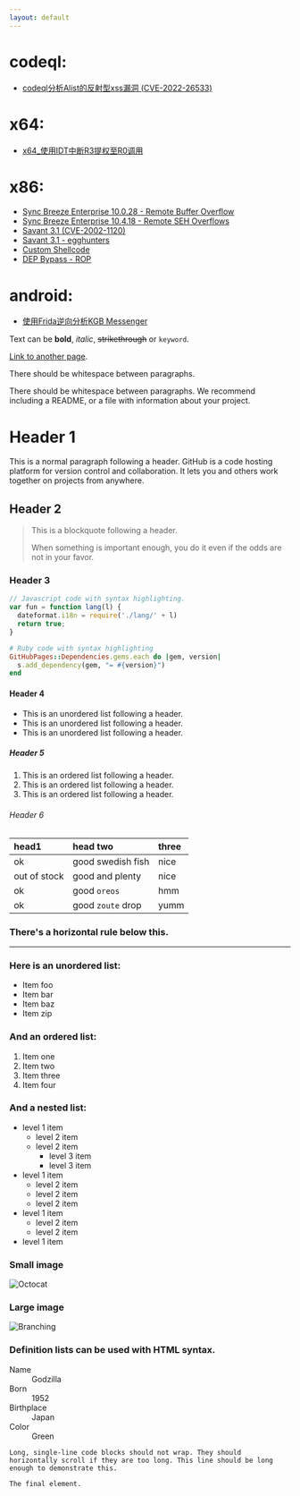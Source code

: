 ```yaml
---
layout: default
---
```


# codeql:
- [codeql分析Alist的反射型xss漏洞 (CVE-2022-26533)](./archive/codeql_Alist_xss_CVE_2022_26533.md)

# x64:
- [x64_使用IDT中断R3提权至R0调用](./archive/x64%20使用IDT中断R3提权至R0调用.md)

# x86:
- [Sync Breeze Enterprise 10.0.28 - Remote Buffer Overflow](./archive/Sync%20Breeze%20Enterprise%2010.0.28%20-%20Remote%20Buffer%20Overflow.md)
- [Sync Breeze Enterprise 10.4.18 - Remote SEH Overflows](./archive/Sync%20Breeze%20Enterprise%2010.4.18%20-%20Remote%20SEH%20Overflows.md)
- [Savant 3.1 (CVE-2002-1120)](./archive/Savant%203.1%20(CVE-2002-1120).md)
- [Savant 3.1 - egghunters](./archive/Savant%203.1%20-%20egghunters.md)
- [Custom Shellcode](./archive/Custom%20Shellcode.md)
- [DEP Bypass - ROP](./archive/DEP%20Bypass%20-%20ROP.md)

# android:
- [使用Frida逆向分析KGB Messenger](./archive/使用Frida逆向分析KGB%20Messenger.md)

Text can be **bold**, _italic_, ~~strikethrough~~ or `keyword`.

[Link to another page](./archive/another-page.html).

There should be whitespace between paragraphs.

There should be whitespace between paragraphs. We recommend including a README, or a file with information about your project.

# Header 1

This is a normal paragraph following a header. GitHub is a code hosting platform for version control and collaboration. It lets you and others work together on projects from anywhere.

## Header 2

> This is a blockquote following a header.
>
> When something is important enough, you do it even if the odds are not in your favor.

### Header 3

```js
// Javascript code with syntax highlighting.
var fun = function lang(l) {
  dateformat.i18n = require('./lang/' + l)
  return true;
}
```

```ruby
# Ruby code with syntax highlighting
GitHubPages::Dependencies.gems.each do |gem, version|
  s.add_dependency(gem, "= #{version}")
end
```

#### Header 4

*   This is an unordered list following a header.
*   This is an unordered list following a header.
*   This is an unordered list following a header.

##### Header 5

1.  This is an ordered list following a header.
2.  This is an ordered list following a header.
3.  This is an ordered list following a header.

###### Header 6

| head1        | head two          | three |
|:-------------|:------------------|:------|
| ok           | good swedish fish | nice  |
| out of stock | good and plenty   | nice  |
| ok           | good `oreos`      | hmm   |
| ok           | good `zoute` drop | yumm  |

### There's a horizontal rule below this.

* * *

### Here is an unordered list:

*   Item foo
*   Item bar
*   Item baz
*   Item zip

### And an ordered list:

1.  Item one
1.  Item two
1.  Item three
1.  Item four

### And a nested list:

- level 1 item
  - level 2 item
  - level 2 item
    - level 3 item
    - level 3 item
- level 1 item
  - level 2 item
  - level 2 item
  - level 2 item
- level 1 item
  - level 2 item
  - level 2 item
- level 1 item

### Small image

![Octocat](https://github.githubassets.com/images/icons/emoji/octocat.png)

### Large image

![Branching](https://guides.github.com/activities/hello-world/branching.png)


### Definition lists can be used with HTML syntax.

<dl>
<dt>Name</dt>
<dd>Godzilla</dd>
<dt>Born</dt>
<dd>1952</dd>
<dt>Birthplace</dt>
<dd>Japan</dd>
<dt>Color</dt>
<dd>Green</dd>
</dl>

```
Long, single-line code blocks should not wrap. They should horizontally scroll if they are too long. This line should be long enough to demonstrate this.
```

```
The final element.
```
